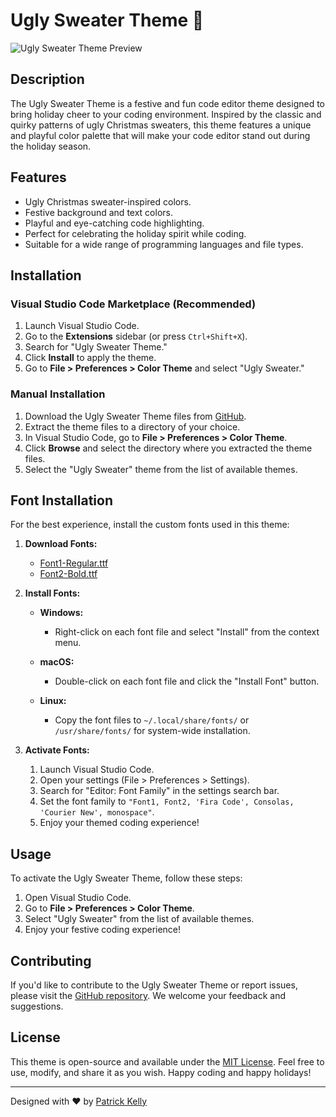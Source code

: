 # Ugly Sweater Theme 🎄

![Ugly Sweater Theme Preview](preview.png)

## Description

The Ugly Sweater Theme is a festive and fun code editor theme designed to bring holiday cheer to your coding environment. Inspired by the classic and quirky patterns of ugly Christmas sweaters, this theme features a unique and playful color palette that will make your code editor stand out during the holiday season.

## Features

- Ugly Christmas sweater-inspired colors.
- Festive background and text colors.
- Playful and eye-catching code highlighting.
- Perfect for celebrating the holiday spirit while coding.
- Suitable for a wide range of programming languages and file types.

## Installation

### Visual Studio Code Marketplace (Recommended)

1. Launch Visual Studio Code.
2. Go to the **Extensions** sidebar (or press `Ctrl+Shift+X`).
3. Search for "Ugly Sweater Theme."
4. Click **Install** to apply the theme.
5. Go to **File > Preferences > Color Theme** and select "Ugly Sweater."

### Manual Installation

1. Download the Ugly Sweater Theme files from [GitHub](https://github.com/patgpt/ugly-sweater-theme).
2. Extract the theme files to a directory of your choice.
3. In Visual Studio Code, go to **File > Preferences > Color Theme**.
4. Click **Browse** and select the directory where you extracted the theme files.
5. Select the "Ugly Sweater" theme from the list of available themes.

## Font Installation

For the best experience, install the custom fonts used in this theme:

1. **Download Fonts:**

   - [Font1-Regular.ttf](font-download-link1)
   - [Font2-Bold.ttf](font-download-link2)

2. **Install Fonts:**

   - **Windows:**
     - Right-click on each font file and select "Install" from the context menu.

   - **macOS:**
     - Double-click on each font file and click the "Install Font" button.

   - **Linux:**
     - Copy the font files to `~/.local/share/fonts/` or `/usr/share/fonts/` for system-wide installation.

3. **Activate Fonts:**

   1. Launch Visual Studio Code.
   2. Open your settings (File > Preferences > Settings).
   3. Search for "Editor: Font Family" in the settings search bar.
   4. Set the font family to `"Font1, Font2, 'Fira Code', Consolas, 'Courier New', monospace"`.
   5. Enjoy your themed coding experience!

## Usage

To activate the Ugly Sweater Theme, follow these steps:

1. Open Visual Studio Code.
2. Go to **File > Preferences > Color Theme**.
3. Select "Ugly Sweater" from the list of available themes.
4. Enjoy your festive coding experience!

## Contributing

If you'd like to contribute to the Ugly Sweater Theme or report issues, please visit the [GitHub repository](https://github.com/patgpt/ugly-sweater-theme). We welcome your feedback and suggestions.

## License

This theme is open-source and available under the [MIT License](LICENSE). Feel free to use, modify, and share it as you wish. Happy coding and happy holidays!

---

Designed with ❤️ by [Patrick Kelly](https://github.com/patgpt)
